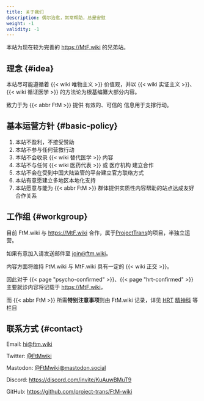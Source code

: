 ```yaml
---
title: 关于我们
description: 偶尔治愈，常常帮助，总是安慰
weight: -1
validity: -1
---
```


本站为现在较为完善的 <https://MtF.wiki> 的兄弟站。

## 理念 {#idea}

本站尽可能遵循着 {{< wiki 唯物主义 >}} 价值观，并以 {{< wiki 实证主义 >}}、{{< wiki 循证医学 >}} 的方法论为根基编纂大部分内容。

致力于为 {{< abbr FtM >}} 提供 有效的、可信的 信息用于支撑行动。

## 基本运营方针 {#basic-policy}

1. 本站不盈利，不接受赞助
1. 本站不参与任何营救行动
1. 本站不会收录 {{< wiki 替代医学 >}} 内容
1. 本站不与任何 {{< wiki 医药代表 >}} 或 医疗机构 建立合作
1. 本站不会在受到中国大陆监管的平台建立官方联络方式
1. 本站有意愿建立多地区本地化支持
1. 本站愿意与能为 {{< abbr FtM >}} 群体提供实质性内容帮助的站点达成友好合作关系

## 工作组 {#workgroup}

目前 FtM.wiki 与 <https://MtF.wiki> 合作，属于[ProjectTrans](https://about.project-trans.org/)的项目，半独立运营。

如果有意加入请发送邮件至 <join@ftm.wiki>。

内容方面将维持 FtM.wiki 与 MtF.wiki 具有一定的 {{< wiki 正交 >}}。

因此对于 {{< page "psycho-confirmed" >}}、{{< page "hrt-confirmed" >}} 主要就诊内容将记载于 <https://MtF.wiki>，

而 {{< abbr FtM >}} 所需**特别注意事项**则由 FtM.wiki 记录，详见 [HRT](https://ftm.wiki/zh-cn/hrt/) [精神科](https://ftm.wiki/zh-cn/psycho/confirmed/) 等栏目

## 联系方式 {#contact}

Email: <hi@ftm.wiki>

Twitter: [@FtMwiki](https://twitter.com/FtMwiki)

Mastodon: [@FtMwiki@mastodon.social](https://mastodon.social/@FtMwiki)

Discord: <https://discord.com/invite/KuAuwBMuT9>

GitHub: <https://github.com/project-trans/FtM-wiki>
